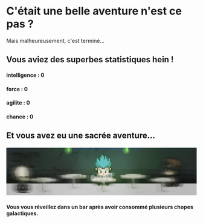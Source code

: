 # C'était une belle aventure n'est ce pas ?
    
Mais malheureusement, c'est terminé...
## Vous aviez des superbes statistiques hein ! 
#### intelligence : 0
#### force : 0
#### agilite : 0
#### chance : 0
## Et vous avez eu une sacrée aventure...
#### ![event_image](./assets/story/story-event-bar.png)
#### Vous vous réveillez dans un bar après avoir consommé plusieurs chopes galactiques.
